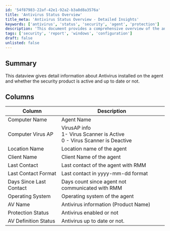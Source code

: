 ```yaml
---
id: '54f87983-22af-42e1-92a2-b3a8d8a3576a'
title: 'Antivirus Status Overview'
title_meta: 'Antivirus Status Overview - Detailed Insights'
keywords: ['antivirus', 'status', 'security', 'agent', 'protection']
description: 'This document provides a comprehensive overview of the antivirus status on agents, detailing information about the installed antivirus software, its activation status, and whether it is up to date. It includes key metrics such as last contact time, operating system details, and protection status.'
tags: ['security', 'report', 'windows', 'configuration']
draft: false
unlisted: false
---
```

## Summary

This dataview gives detail information about Antivirus installed on the agent and whether the security product is active and up to date or not.

## Columns

| Column                     | Description                                                  |
|----------------------------|--------------------------------------------------------------|
| Computer Name              | Agent Name                                                  |
| Computer Virus AP          | VirusAP info<br>1- Virus Scanner is Active<br>0 - Virus Scanner is Deactive |
| Location Name              | Location name of the agent                                   |
| Client Name                | Client Name of the agent                                     |
| Last Contact               | Last contact of the agent with RMM                          |
| Last Contact Format        | Last contact in yyyy-mm-dd format                           |
| Days Since Last Contact    | Days count since agent not communicated with RMM            |
| Operating System           | Operating system of the agent                                |
| AV Name                    | Antivirus information (Product Name)                         |
| Protection Status          | Antivirus enabled or not                                     |
| AV Definition Status       | Antivirus up to date or not.                                 |







